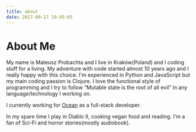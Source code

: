```yaml
---
title: about
date: 2017-09-17 19:45:03
---
```


# About Me

My name is Mateusz Probachta and I live in Kraków(Poland) and I coding stuff for a living. My adventure with code started almost 10 years ago and I really happy with this choice. I'm experienced in Python and JavaScript but my main coding passion is Clojure. I love the functional style of programming and I try to follow “Mutable state is the root of all evil” in any language/technology I working on.

I currently working for [Ocean] as a full-stack developer.

In my spare time I play in Diablo II, cooking vegan food and reading. I'm a fan of Sci-Fi and horror stories(mostly audiobook).

[Ocean]: https://theoceanx.com/
